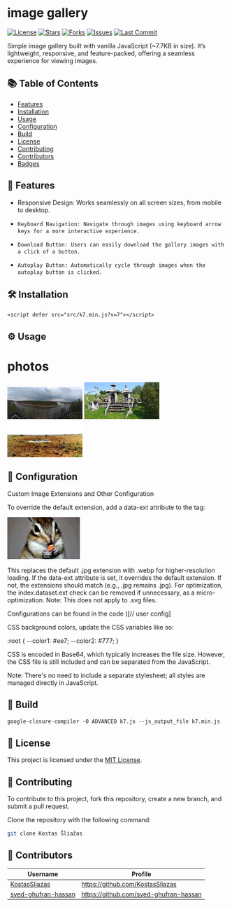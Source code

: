 # image gallery
[![License](https://img.shields.io/github/license/KostasSliazas/K7)](LICENSE)
[![Stars](https://img.shields.io/github/stars/KostasSliazas/K7?style=social)](https://github.com/KostasSliazas/K7/stargazers)
[![Forks](https://img.shields.io/github/forks/KostasSliazas/K7?style=social)](https://github.com/KostasSliazas/K7/forks)
[![Issues](https://img.shields.io/github/issues/KostasSliazas/K7)](https://github.com/KostasSliazas/K7/issues)
[![Last Commit](https://img.shields.io/github/last-commit/KostasSliazas/K7)](https://github.com/KostasSliazas/K7/commits)

Simple image gallery built with vanilla JavaScript (~7.7KB in size). It’s lightweight, responsive, and feature-packed, offering a seamless experience for viewing images.

## 📚 Table of Contents
- [Features](#-features)
- [Installation](#️-installation)
- [Usage](#️-usage)
- [Configuration](#-configuration)
- [Build](#-build)
- [License](#-license)
- [Contributing](#-contributing)
- [Contributors](#-contributors)
- [Badges](#-badges)


## 🚀 Features

- Responsive Design: Works seamlessly on all screen sizes, from mobile to desktop.
-     Keyboard Navigation: Navigate through images using keyboard arrow keys for a more interactive experience.
-     Download Button: Users can easily download the gallery images with a click of a button.
-     Autoplay Button: Automatically cycle through images when the autoplay button is clicked.

## 🛠️ Installation

```
<script defer src="src/k7.min.js?v=7"></script>
```

## ⚙️ Usage

<h1>photos</h1>
            <div class="images-container images">
              <img src="photos/photo01.webp" loading="lazy" alt="photo01">
              <img src="photos/photo02.webp" loading="lazy" alt="photo02">
              <img src="photos/photo03.webp" loading="lazy" alt="photo03">
</div>

## 🔧 Configuration

Custom Image Extensions and Other Configuration

To override the default extension, add a data-ext attribute to the tag:

<img src="photos/photo16.webp" loading="lazy" alt="photo16" data-ext="webp">

This replaces the default .jpg extension with .webp for higher-resolution loading. If the data-ext attribute is set, it overrides the default extension. If not, the extensions should match (e.g., .jpg remains .jpg). For optimization, the index.dataset.ext check can be removed if unnecessary, as a micro-optimization. Note: This does not apply to .svg files.

Configurations can be found in the code ([// user config]

CSS background colors, update the CSS variables like so:

:root { --color1: #ee7; --color2: #777; }

CSS is encoded in Base64, which typically increases the file size. However, the CSS file is still included and can be separated from the JavaScript.

Note: There's no need to include a separate stylesheet; all styles are managed directly in JavaScript.

## 🔨 Build

```
google-closure-compiler -O ADVANCED k7.js --js_output_file k7.min.js
```

## 📄 License

This project is licensed under the [MIT License](LICENSE).

## 💬 Contributing

To contribute to this project, fork this repository, create a new branch, and submit a pull request.

Clone the repository with the following command:

```bash
git clone Kostas Šliažas
```
## 👥 Contributors

| Username | Profile |
|----------|---------|
| [KostasSliazas](https://github.com/KostasSliazas) | https://github.com/KostasSliazas |
| [syed-ghufran-hassan](https://github.com/syed-ghufran-hassan) | https://github.com/syed-ghufran-hassan |
